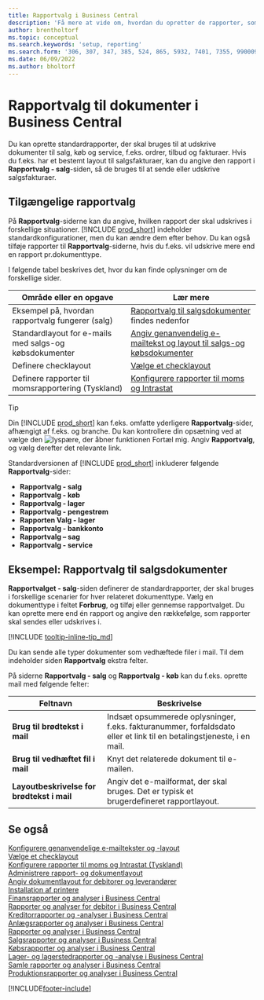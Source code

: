 ```yaml
---
title: Rapportvalg i Business Central
description: 'Få mere at vide om, hvordan du opretter de rapporter, som bruges til at udskrive forskellige typer dokumenter i Business Central.'
author: brentholtorf
ms.topic: conceptual
ms.search.keywords: 'setup, reporting'
ms.search.form: '306, 307, 347, 385, 524, 865, 5932, 7401, 7355, 99000917'
ms.date: 06/09/2022
ms.author: bholtorf
---
```

# <a name="report-selection-for-documents-in-business-central"></a><a name="report-selection-for-documents-in-business-central"></a><a name="report-selection-for-documents-in-business-central"></a>Rapportvalg til dokumenter i Business Central

Du kan oprette standardrapporter, der skal bruges til at udskrive dokumenter til salg, køb og service, f.eks. ordrer, tilbud og fakturaer. Hvis du f.eks. har et bestemt layout til salgsfakturaer, kan du angive den rapport i **Rapportvalg - salg**-siden, så de bruges til at sende eller udskrive salgsfakturaer.  

## <a name="available-report-selections"></a><a name="available-report-selections"></a><a name="available-report-selections"></a>Tilgængelige rapportvalg

På **Rapportvalg**-siderne kan du angive, hvilken rapport der skal udskrives i forskellige situationer. [!INCLUDE [prod_short](includes/prod_short.md)] indeholder standardkonfigurationer, men du kan ændre dem efter behov. Du kan også tilføje rapporter til **Rapportvalg**-siderne, hvis du f.eks. vil udskrive mere end en rapport pr.dokumenttype. 

I følgende tabel beskrives det, hvor du kan finde oplysninger om de forskellige sider.  

|Område eller en opgave  |Lær mere|
|--------------|----------|
|Eksempel på, hvordan rapportvalg fungerer (salg)|[Rapportvalg til salgsdokumenter](#example-report-selection-for-sales-documents) findes nedenfor|
|Standardlayout for e-mails med salgs-og købsdokumenter  |[Angiv genanvendelig e-mailtekst og layout til salgs-og købsdokumenter](admin-how-setup-email.md#set-up-reusable-email-texts-and-layouts) |
|Definere checklayout     |[Vælge et checklayout](finance-how-define-check-layouts.md) |
|Definere rapporter til momsrapportering (Tyskland)|[Konfigurere rapporter til moms og Intrastat](LocalFunctionality/Germany/how-to-set-up-reports-for-vat-and-intrastat.md) |

> [!TIP]
> Din [!INCLUDE [prod_short](includes/prod_short.md)] kan f.eks. omfatte yderligere **Rapportvalg**-sider, afhængigt af f.eks. og branche. Du kan kontrollere din opsætning ved at vælge den ![lyspære, der åbner funktionen Fortæl mig.](media/ui-search/search_small.png "Fortæl mig, hvad du vil foretage dig") Angiv **Rapportvalg**, og vælg derefter det relevante link.

Standardversionen af [!INCLUDE [prod_short](includes/prod_short.md)] inkluderer følgende **Rapportvalg**-sider:

* **Rapportvalg - salg**  
* **Rapportvalg - køb**  
* **Rapportvalg - lager**  
* **Rapportvalg - pengestrøm**  
* **Rapporten Valg - lager**  
* **Rapportvalg - bankkonto**  
* **Rapportvalg – sag**  
* **Rapportvalg - service**

## <a name="example-report-selection-for-sales-documents"></a><a name="example-report-selection-for-sales-documents"></a><a name="example-report-selection-for-sales-documents"></a>Eksempel: Rapportvalg til salgsdokumenter

**Rapportvalget - salg**-siden definerer de standardrapporter, der skal bruges i forskellige scenarier for hver relateret dokumenttype. Vælg en dokumenttype i feltet **Forbrug**, og tilføj eller gennemse rapportvalget. Du kan oprette mere end én rapport og angive den rækkefølge, som rapporter skal sendes eller udskrives i.  

[!INCLUDE [tooltip-inline-tip_md](includes/tooltip-inline-tip_md.md)]

Du kan sende alle typer dokumenter som vedhæftede filer i mail. Til dem indeholder siden **Rapportvalg** ekstra felter.  

På siderne **Rapportvalg - salg** og **Rapportvalg - køb** kan du f.eks. oprette mail med følgende felter:

|Feltnavn |Beskrivelse  |
|-----------|-------------|
|**Brug til brødtekst i mail**| Indsæt opsummerede oplysninger, f.eks. fakturanummer, forfaldsdato eller et link til en betalingstjeneste, i en mail.        |
|**Brug til vedhæftet fil i mail**| Knyt det relaterede dokument til e-mailen.|
|**Layoutbeskrivelse for brødtekst i mail**|Angiv det e-mailformat, der skal bruges. Det er typisk et brugerdefineret rapportlayout. |

## <a name="see-also"></a><a name="see-also"></a><a name="see-also"></a>Se også

[Konfigurere genanvendelige e-mailtekster og -layout](admin-how-setup-email.md#set-up-reusable-email-texts-and-layouts)  
[Vælge et checklayout](finance-how-define-check-layouts.md)  
[Konfigurere rapporter til moms og Intrastat (Tyskland)](LocalFunctionality/Germany/how-to-set-up-reports-for-vat-and-intrastat.md)  
[Administrere rapport- og dokumentlayout](ui-manage-report-layouts.md)  
[Angiv dokumentlayout for debitorer og leverandører](ui-define-customer-vendor-document-layouts.md)  
[Installation af printere](ui-specify-printer-selection-reports.md)  
[Finansrapporter og analyser i Business Central](finance-reports.md)  
[Rapporter og analyser for debitor i Business Central](receivables-reports.md)  
[Kreditorrapporter og -analyser i Business Central](payables-reports.md)  
[Anlægsrapporter og analyser i Business Central](fa-reports.md)  
[Rapporter og analyser i Business Central](project-reports.md)  
[Salgsrapporter og analyser i Business Central](sales-reports.md)  
[Købsrapporter og analyser i Business Central](purchase-reports.md)  
[Lager- og lagerstedrapporter og -analyse i Business Central](inventory-WMS-reports.md)  
[Samle rapporter og analyser i Business Central](assembly-reports.md)  
[Produktionsrapporter og analyser i Business Central](production-reports.md)  

[!INCLUDE[footer-include](includes/footer-banner.md)]
